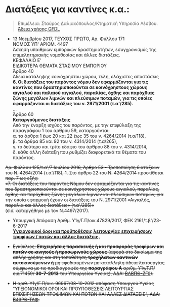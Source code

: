 # Διατάξεις για καντίνες κ.α.:

>Επιμέλεια: Σταύρος Δαλιακόπουλος/Κτηματική Υπηρεσία Λέσβου. [Άδεια χρήσης GFDL](http://www.gnu.org/licenses/fdl.html)

- 13 Νοεμβρίου 2017, ΤΕΥΧΟΣ ΠΡΩΤΟ, Αρ. Φύλλου 171  
NOMOΣ ΥΠ' ΑΡΙΘΜ. 4497  
Άσκηση υπαίθριων εμπορικών δραστηριοτήτων,  εσυγχρονισμός της επιμελητηριακής νομοθεσίας και άλλες διατάξεις.  
ΚΕΦΑΛΑΙΟ Ε'  
ΕΙΔΙΚΟΤΕΡΑ ΘΕΜΑΤΑ ΣΤΑΣΙΜΟΥ ΕΜΠΟΡΙΟΥ  
Άρθρο 40  
Άδεια κατάληψης κοινόχρηστου χώρου, τέλη, ελάχιστες αποστάσεις  
**6\. Οι διατάξεις του παρόντος νόμου δεν εφαρμόζονται για τις καντίνες που δραστηριοποιούνται σε κοινόχρηστους χώρους αιγιαλού και παλαιού αιγιαλού, παραλίας, όχθης και παρόχθιας ζώνης μεγάλων λιμνών και πλεύσιμων ποταμών, για τις οποίες εφαρμόζονται οι διατάξεις του ν. 2971/2001 (τ.α'/285).**  
...  
Άρθρο 60  
**Καταργούμενες διατάξεις**  
Από την έναρξη ισχύος του παρόντος, με την επιφύλαξη της παραγράφου 1 του άρθρου 59, καταργούνται:  
α. τα άρθρα 1 έως 20 και 22 έως 35 του ν. 4264/2014 (τ.α/118),  
β. τα άρθρα 85 και 92 του ν. 4314/2014 (τ.α/265),  
γ. το δεύτερο και τρίτο εδάφιο του άρθρου 88 του ν. 4314/2014,  
δ. κάθε άλλη διάταξη που ρυθμίζει διαφορετικά τα θέματα του παρόντος.

~~Αρ. Φύλλου 125/τ.α'/7 Ιουλίου 2016, Άρθρο 53 - Τροποποίηση διατάξεων του Ν. 4264/2014 (τ.α'/118), 1\. Στο άρθρο 22 του Ν. 4264/2014 προστίθεται παρ. 7 ως εξής:  
«7. Οι διατάξεις του παρόντος Νόμου δεν εφαρμόζονται για τις καντίνες που δραστηριοποιούνται σε κοινόχρηστους χώρους αιγιαλού, παραλίας, όχθης και παρόχθιας ζώνης μεγάλων λιμνών και πλεύσιμων ποταμών, για την οποία εφαρμογή έχουν οι διατάξεις του Ν. 2971/2001 «Αιγιαλός, παραλία και άλλες διατάξεις» (τ.α'/285)»~~  
(σ.σ. καταργήθηκε με τον Ν.4497/2017).


- Υπουργική Απόφαση Αριθμ. Υ1γ/Γ.Π/οικ.47829/2017, ΦΕΚ 2161/τ.β'/23-6-2017  
[**Υγειονομικοί όροι και προϋποθέσεις λειτουργίας επιχειρήσεων τροφίμων / ποτών και άλλες διατάξεις.**](https://www.e-nomothesia.gr/ygeionomikos-kanonismos-diatakseis/upourgike-apophase-u1ggp-oik-47829-2017.html)  

- ~~Εγκύκλιος: **Επιχειρήσεις παρασκευής ή και προσφοράς τροφίμων και ποτών σε κινητούς ή προσωρινούς χώρους** (αφορά στο δικαίωμα της απλής χρήσης  και στη  τοποθέτηση  **τροχήλατων  καντινών αυτοκινούμενων  ή**  μη εφοδιασμένων με κατάλληλη άδεια λειτουργίας σύμφωνα με τις προδιαγραφές της  **παραγράφου  Α**  αριθμ.  Υ1γ/Γ.Π/οικ.71459/ **30-7-2013**  του  Υπουργείου  Υγείας), ΑΔΑ: [ΒΛΒΠΘ-ΖΓ0](https://diavgeia.gov.gr/decision/view/ΒΛΒΠΘ-ΖΓ0)).~~

-  ~~Η αριθ. Υ1γ/Γ.Π/οικ. 96967/08-10-2012 απόφαση Υπουργού Υγείας "ΥΓΕΙΟΝΟΜΙΚΟΙ ΟΡΟΙ ΚΑΙ ΠΡΟΥΠΟΘΕΣΕΙΣ ΛΕΙΤΟΥΡΓΙΑΣ ΕΠΙΧΕΙΡΗΣΕΩΝ ΤΡΟΦΙΜΩΝ ΚΑΙ ΠΟΤΩΝ ΚΑΙ ΑΛΛΕΣ ΔΙΑΤΑΞΕΙΣ",  ΑΔΑ: [Β43ΡΘ-ΤΑΦ](https://diavgeia.gov.gr/decision/view/Β43ΡΘ-ΤΑΦ).~~


